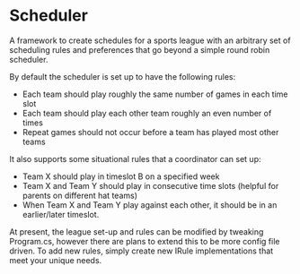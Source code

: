 Scheduler
=========
A framework to create schedules for a sports league with an arbitrary set of scheduling rules and preferences
that go beyond a simple round robin scheduler.

By default the scheduler is set up to have the following rules:
- Each team should play roughly the same number of games in each time slot
- Each team should play each other team roughly an even number of times
- Repeat games should not occur before a team has played most other teams

It also supports some situational rules that a coordinator can set up:
- Team X should play in timeslot B on a specified week
- Team X and Team Y should play in consecutive time slots (helpful for parents on different hat teams)
- When Team X and Team Y play against each other, it should be in an earlier/later timeslot.

At present, the league set-up and rules can be modified by tweaking Program.cs, however there are plans to
extend this to be more config file driven.  To add new rules, simply create new IRule implementations that
meet your unique needs.
